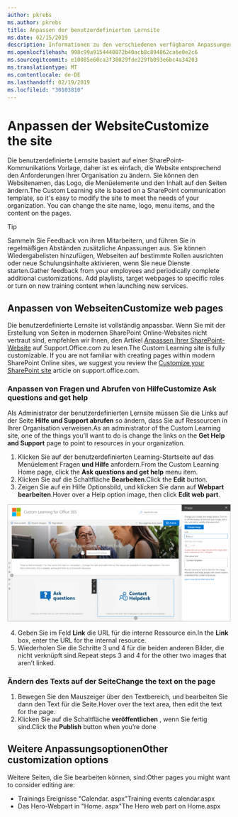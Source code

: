 ```yaml
---
author: pkrebs
ms.author: pkrebs
title: Anpassen der benutzerdefinierten Lernsite
ms.date: 02/15/2019
description: Informationen zu den verschiedenen verfügbaren Anpassungen mit benutzerdefiniertem Learning für Office 365
ms.openlocfilehash: 998c99a9154440872b40acb8c894862ca6e0e2c6
ms.sourcegitcommit: e10085e60ca3f38029fde229fb093e6bc4a34203
ms.translationtype: MT
ms.contentlocale: de-DE
ms.lasthandoff: 02/19/2019
ms.locfileid: "30103810"
---
```

# <a name="customize-the-site"></a><span data-ttu-id="e68f4-103">Anpassen der Website</span><span class="sxs-lookup"><span data-stu-id="e68f4-103">Customize the site</span></span>

<span data-ttu-id="e68f4-p101">Die benutzerdefinierte Lernsite basiert auf einer SharePoint-Kommunikations Vorlage, daher ist es einfach, die Website entsprechend den Anforderungen Ihrer Organisation zu ändern. Sie können den Websitenamen, das Logo, die Menüelemente und den Inhalt auf den Seiten ändern.</span><span class="sxs-lookup"><span data-stu-id="e68f4-p101">The Custom Learning site is based on a SharePoint communication template, so it's easy to modify the site to meet the needs of your organization. You can change the site name, logo, menu items, and the content on the pages.</span></span> 

> [!TIP]
> <span data-ttu-id="e68f4-p102">Sammeln Sie Feedback von ihren Mitarbeitern, und führen Sie in regelmäßigen Abständen zusätzliche Anpassungen aus.  Sie können Wiedergabelisten hinzufügen, Webseiten auf bestimmte Rollen ausrichten oder neue Schulungsinhalte aktivieren, wenn Sie neue Dienste starten.</span><span class="sxs-lookup"><span data-stu-id="e68f4-p102">Gather feedback from your employees and periodically complete additional customizations.  Add playlists, target webpages to specific roles or turn on new training content when launching new services.</span></span> 

## <a name="customize-web-pages"></a><span data-ttu-id="e68f4-108">Anpassen von Webseiten</span><span class="sxs-lookup"><span data-stu-id="e68f4-108">Customize web pages</span></span>

<span data-ttu-id="e68f4-p103">Die benutzerdefinierte Lernsite ist vollständig anpassbar. Wenn Sie mit der Erstellung von Seiten in modernen SharePoint Online-Websites nicht vertraut sind, empfehlen wir Ihnen, den Artikel [Anpassen Ihrer SharePoint-Website](https://support.office.com/en-us/article/customize-your-sharepoint-site-320b43e5-b047-4fda-8381-f61e8ac7f59b) auf Support.Office.com zu lesen.</span><span class="sxs-lookup"><span data-stu-id="e68f4-p103">The Custom Learning site is fully customizable. If you are not familiar with creating pages within modern SharePoint Online sites, we suggest you review the [Customize your SharePoint site](https://support.office.com/en-us/article/customize-your-sharepoint-site-320b43e5-b047-4fda-8381-f61e8ac7f59b) article on support.office.com.</span></span> 

### <a name="customize-ask-questions-and-get-help"></a><span data-ttu-id="e68f4-111">Anpassen von Fragen und Abrufen von Hilfe</span><span class="sxs-lookup"><span data-stu-id="e68f4-111">Customize Ask questions and get help</span></span>

<span data-ttu-id="e68f4-112">Als Administrator der benutzerdefinierten Lernsite müssen Sie die Links auf der Seite **Hilfe und Support abrufen** so ändern, dass Sie auf Ressourcen in Ihrer Organisation verweisen.</span><span class="sxs-lookup"><span data-stu-id="e68f4-112">As an administrator of the Custom Learning site, one of the things you’ll want to do is change the links on the **Get Help and Support** page to point to resources in your organization.</span></span> 

1.  <span data-ttu-id="e68f4-113">Klicken Sie auf der benutzerdefinierten Learning-Startseite auf das Menüelement Fragen **und Hilfe** anfordern.</span><span class="sxs-lookup"><span data-stu-id="e68f4-113">From the Custom Learning Home page, click the **Ask questions and get help** menu item.</span></span>
2.  <span data-ttu-id="e68f4-114">Klicken Sie auf die Schaltfläche **Bearbeiten**.</span><span class="sxs-lookup"><span data-stu-id="e68f4-114">Click the **Edit** button.</span></span>
3.  <span data-ttu-id="e68f4-115">Zeigen Sie auf ein Hilfe Optionsbild, und klicken Sie dann auf **Webpart bearbeiten**.</span><span class="sxs-lookup"><span data-stu-id="e68f4-115">Hover over a Help option image, then click **Edit web part**.</span></span>

![CG-edithelp. png](media/cg-edithelp.png)

4.  <span data-ttu-id="e68f4-117">Geben Sie im Feld **Link** die URL für die interne Ressource ein.</span><span class="sxs-lookup"><span data-stu-id="e68f4-117">In the **Link** box, enter the URL for the internal resource.</span></span> 
5.  <span data-ttu-id="e68f4-118">Wiederholen Sie die Schritte 3 und 4 für die beiden anderen Bilder, die nicht verknüpft sind.</span><span class="sxs-lookup"><span data-stu-id="e68f4-118">Repeat steps 3 and 4 for the other two images that aren’t linked.</span></span>

### <a name="change-the-text-on-the-page"></a><span data-ttu-id="e68f4-119">Ändern des Texts auf der Seite</span><span class="sxs-lookup"><span data-stu-id="e68f4-119">Change the text on the page</span></span>

1. <span data-ttu-id="e68f4-120">Bewegen Sie den Mauszeiger über den Textbereich, und bearbeiten Sie dann den Text für die Seite.</span><span class="sxs-lookup"><span data-stu-id="e68f4-120">Hover over the text area, then edit the text for the page.</span></span> 
2. <span data-ttu-id="e68f4-121">Klicken Sie auf die Schaltfläche **veröffentlichen** , wenn Sie fertig sind.</span><span class="sxs-lookup"><span data-stu-id="e68f4-121">Click the **Publish** button when you’re done</span></span>

## <a name="other-customization-options"></a><span data-ttu-id="e68f4-122">Weitere Anpassungsoptionen</span><span class="sxs-lookup"><span data-stu-id="e68f4-122">Other customization options</span></span>
<span data-ttu-id="e68f4-123">Weitere Seiten, die Sie bearbeiten können, sind:</span><span class="sxs-lookup"><span data-stu-id="e68f4-123">Other pages you might want to consider editing are:</span></span>

- <span data-ttu-id="e68f4-124">Trainings Ereignisse "Calendar. aspx"</span><span class="sxs-lookup"><span data-stu-id="e68f4-124">Training events calendar.aspx</span></span>
- <span data-ttu-id="e68f4-125">Das Hero-Webpart in "Home. aspx"</span><span class="sxs-lookup"><span data-stu-id="e68f4-125">The Hero web part on Home.aspx</span></span>

